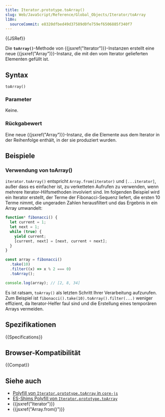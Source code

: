 ```yaml
---
title: Iterator.prototype.toArray()
slug: Web/JavaScript/Reference/Global_Objects/Iterator/toArray
l10n:
  sourceCommit: e8320dfbed49d37589d0fe759ef6506885f340f7
---
```


{{JSRef}}

Die **`toArray()`**-Methode von {{jsxref("Iterator")}}-Instanzen erstellt eine neue {{jsxref("Array")}}-Instanz, die mit den vom Iterator gelieferten Elementen gefüllt ist.

## Syntax

```js-nolint
toArray()
```

### Parameter

Keine.

### Rückgabewert

Eine neue {{jsxref("Array")}}-Instanz, die die Elemente aus dem Iterator in der Reihenfolge enthält, in der sie produziert wurden.

## Beispiele

### Verwendung von toArray()

`iterator.toArray()` entspricht `Array.from(iterator)` und `[...iterator]`, außer dass es einfacher ist, zu verketteten Aufrufen zu verwenden, wenn mehrere Iterator-Hilfsmethoden involviert sind. Im folgenden Beispiel wird ein Iterator erstellt, der Terme der Fibonacci-Sequenz liefert, die ersten 10 Terme nimmt, die ungeraden Zahlen herausfiltert und das Ergebnis in ein Array umwandelt:

```js
function* fibonacci() {
  let current = 1;
  let next = 1;
  while (true) {
    yield current;
    [current, next] = [next, current + next];
  }
}

const array = fibonacci()
  .take(10)
  .filter((x) => x % 2 === 0)
  .toArray();

console.log(array); // [2, 8, 34]
```

Es ist ratsam, `toArray()` als letzten Schritt Ihrer Verarbeitung aufzurufen. Zum Beispiel ist `fibonacci().take(10).toArray().filter(...)` weniger effizient, da Iterator-Helfer faul sind und die Erstellung eines temporären Arrays vermeiden.

## Spezifikationen

{{Specifications}}

## Browser-Kompatibilität

{{Compat}}

## Siehe auch

- [Polyfill von `Iterator.prototype.toArray` in `core-js`](https://github.com/zloirock/core-js#iterator-helpers)
- [ES-Shims Polyfill von `Iterator.prototype.toArray`](https://www.npmjs.com/package/es-iterator-helpers)
- {{jsxref("Iterator")}}
- {{jsxref("Array.from()")}}
